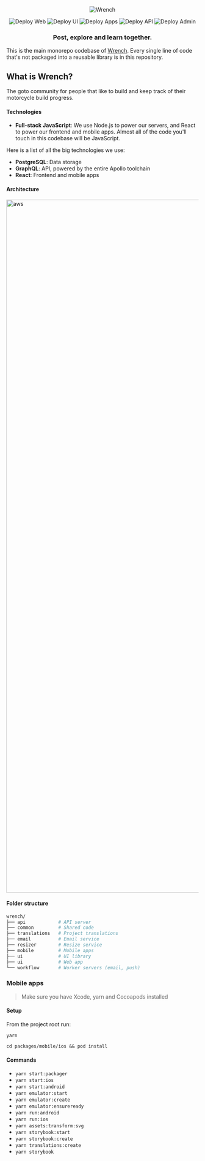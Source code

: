 <div align="center">
<img src="https://edge-files.wrench.cc/static/email/logo.jpg?w=60&h=60&dpr=3" alt="Wrench">

![Deploy Web](https://github.com/Wrenchcc/wrench/workflows/Deploy%20Web/badge.svg)
![Deploy UI](https://github.com/Wrenchcc/wrench/workflows/Deploy%20UI/badge.svg)
![Deploy Apps](https://github.com/Wrenchcc/wrench/workflows/Deploy%20Apps/badge.svg)
![Deploy API](https://github.com/Wrenchcc/wrench/workflows/Deploy%20API/badge.svg)
![Deploy Admin](https://github.com/Wrenchcc/wrench/workflows/Deploy%20Admin/badge.svg)

### Post, explore and learn together.

</div>

This is the main monorepo codebase of [Wrench](https://wrench.cc). Every single line of code that's not packaged into a reusable library is in this repository.

## What is Wrench?

The goto community for people that like to build and keep track of their motorcycle build progress.

#### Technologies

- **Full-stack JavaScript**: We use Node.js to power our servers, and React to power our frontend and mobile apps. Almost all of the code you'll touch in this codebase will be JavaScript.

Here is a list of all the big technologies we use:

- **PostgreSQL**: Data storage
- **GraphQL**: API, powered by the entire Apollo toolchain
- **React**: Frontend and mobile apps


#### Architecture
<img width="1810" alt="aws" src="https://user-images.githubusercontent.com/655158/97475756-ee880580-194d-11eb-8ac8-1be06330c7f8.png">



#### Folder structure

```sh
wrench/
├── api            # API server
├── common         # Shared code
├── translations   # Project translations
├── email          # Email service
├── resizer        # Resize service
├── mobile         # Mobile apps
├── ui             # UI library
├── ui             # Web app
└── workflow       # Worker servers (email, push)
```

### Mobile apps

> Make sure you have Xcode, yarn and Cocoapods installed

#### Setup

From the project root run:

`yarn`

`cd packages/mobile/ios && pod install`

#### Commands

- `yarn start:packager`
- `yarn start:ios`
- `yarn start:android`
- `yarn emulator:start`
- `yarn emulator:create`
- `yarn emulator:ensureready`
- `yarn run:android`
- `yarn run:ios`
- `yarn assets:transform:svg`
- `yarn storybook:start`
- `yarn storybook:create`
- `yarn translations:create`
- `yarn storybook`
